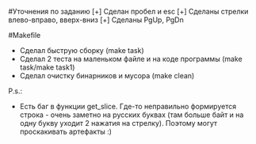 #Уточнения по заданию
[+] Сделан пробел и esc
[+] Сделаны стрелки влево-вправо, вверх-вниз
[+] Сделаны PgUp, PgDn


#Makefile
* Сделал быструю сборку (make task) 
* Сделал 2 теста на маленьком файле и на коде программы (make task/make task1)
* Сделал очистку бинарников и мусора (make clean)


P.s.: 

* Есть баг в функции get_slice. Где-то неправильно формируется строка - очень заметно на русских буквах (там больше байт и на одну букву уходит 2 нажатия на стрелку). Поэтому могут проскакивать артефакты :)
